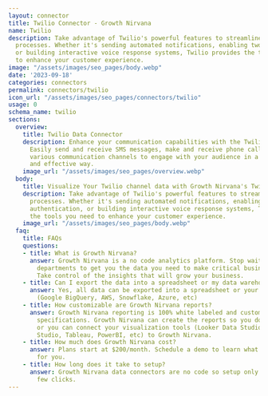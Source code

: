 ```yaml
---
layout: connector
title: Twilio Connector - Growth Nirvana
name: Twilio
description: Take advantage of Twilio's powerful features to streamline your communication
  processes. Whether it's sending automated notifications, enabling two-factor authentication,
  or building interactive voice response systems, Twilio provides the tools you need
  to enhance your customer experience.
image: "/assets/images/seo_pages/body.webp"
date: '2023-09-18'
categories: connectors
permalink: connectors/twilio
icon_url: "/assets/images/seo_pages/connectors/twilio"
usage: 0
schema_name: twilio
sections:
  overview:
    title: Twilio Data Connector
    description: Enhance your communication capabilities with the Twilio connector.
      Easily send and receive SMS messages, make and receive phone calls, and leverage
      various communication channels to engage with your audience in a personalized
      and effective way.
    image_url: "/assets/images/seo_pages/overview.webp"
  body:
    title: Visualize Your Twilio channel data with Growth Nirvana's Twilio Connector
    description: Take advantage of Twilio's powerful features to streamline your communication
      processes. Whether it's sending automated notifications, enabling two-factor
      authentication, or building interactive voice response systems, Twilio provides
      the tools you need to enhance your customer experience.
    image_url: "/assets/images/seo_pages/body.webp"
  faq:
    title: FAQs
    questions:
    - title: What is Growth Nirvana?
      answer: Growth Nirvana is a no code analytics platform. Stop waiting for other
        departments to get you the data you need to make critical business decisions.
        Take control of the insights that will grow your business.
    - title: Can I export the data into a spreadsheet or my data warehouse?
      answer: Yes, all data can be exported into a spreadsheet or your data warehouse
        (Google BigQuery, AWS, Snowflake, Azure, etc)
    - title: How customizable are Growth Nirvana reports?
      answer: Growth Nirvana reporting is 100% white labeled and customized to your
        specifications. Growth Nirvana can create the reports so you don’t have to
        or you can connect your visualization tools (Looker Data Studio/Google Data
        Studio, Tableau, PowerBI, etc) to Growth Nirvana.
    - title: How much does Growth Nirvana cost?
      answer: Plans start at $200/month. Schedule a demo to learn what plan is best
        for you.
    - title: How long does it take to setup?
      answer: Growth Nirvana data connectors are no code so setup only requires a
        few clicks.
---
```

